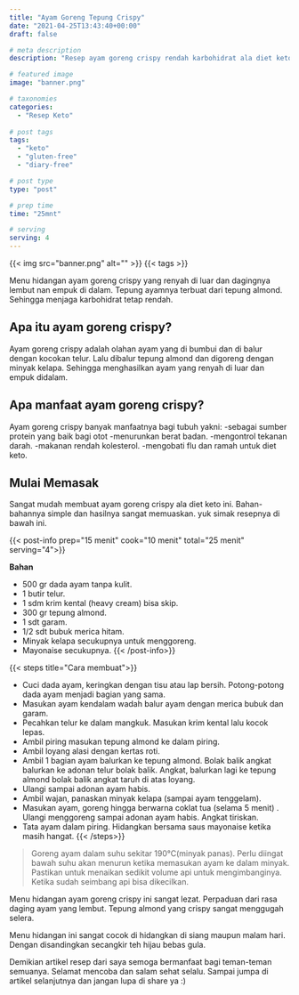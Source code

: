 ```yaml
---
title: "Ayam Goreng Tepung Crispy"
date: "2021-04-25T13:43:40+00:00"
draft: false

# meta description
description: "Resep ayam goreng crispy rendah karbohidrat ala diet keto, Sehat dan bergizi."

# featured image
image: "banner.png"

# taxonomies
categories:
  - "Resep Keto"
  
# post tags
tags:
  - "keto"
  - "gluten-free"
  - "diary-free"

# post type
type: "post"

# prep time
time: "25mnt"

# serving
serving: 4
---
```


{{< img src="banner.png" alt="" >}}
{{< tags >}}

Menu hidangan ayam goreng crispy yang renyah di luar dan dagingnya lembut nan empuk di dalam. Tepung ayamnya terbuat dari tepung almond. Sehingga menjaga karbohidrat tetap rendah.

## Apa itu ayam goreng crispy?

Ayam goreng crispy adalah olahan ayam yang di bumbui dan di balur dengan kocokan telur. Lalu dibalur tepung almond dan digoreng dengan minyak kelapa. Sehingga menghasilkan ayam yang renyah di luar dan empuk didalam.

## Apa manfaat ayam goreng crispy?

Ayam goreng crispy banyak manfaatnya bagi tubuh yakni:
-sebagai sumber protein yang baik bagi otot
-menurunkan berat badan.
-mengontrol tekanan darah.
-makanan rendah kolesterol.
-mengobati flu dan ramah untuk diet keto.

## Mulai Memasak

Sangat mudah membuat ayam goreng crispy ala diet keto ini. Bahan-bahannya simple dan hasilnya sangat memuaskan. yuk simak resepnya di bawah ini.

{{< post-info prep="15 menit" cook="10 menit" total="25 menit" serving="4">}}

__Bahan__

- 500 gr dada ayam tanpa kulit.
- 1 butir telur.
- 1 sdm krim kental (heavy cream) bisa skip.
- 300 gr tepung almond.
- 1 sdt garam.
- 1/2 sdt bubuk merica hitam.
- Minyak kelapa secukupnya untuk menggoreng.
- Mayonaise secukupnya.
{{< /post-info>}}

{{< steps title="Cara membuat">}}
- Cuci dada ayam, keringkan dengan tisu atau lap bersih. Potong-potong dada ayam menjadi bagian yang sama.
- Masukan ayam kendalam wadah balur ayam dengan merica bubuk dan garam.
- Pecahkan telur  ke dalam mangkuk. Masukan krim kental lalu kocok lepas.
- Ambil piring masukan tepung almond ke dalam piring.
- Ambil loyang alasi dengan kertas roti.
- Ambil 1 bagian ayam balurkan ke tepung almond. Bolak balik angkat balurkan ke adonan telur bolak balik. Angkat, balurkan lagi ke tepung almond bolak balik angkat taruh di atas loyang.
- Ulangi sampai adonan ayam habis.
- Ambil wajan, panaskan minyak kelapa (sampai ayam tenggelam).
- Masukan ayam, goreng hingga berwarna coklat tua (selama 5 menit) . Ulangi  menggoreng sampai adonan ayam habis. Angkat tiriskan.
- Tata ayam dalam piring. Hidangkan bersama saus mayonaise ketika masih hangat.
{{< /steps>}}


>Goreng ayam dalam suhu sekitar 190°C(minyak panas). Perlu diingat bawah suhu akan menurun ketika memasukan ayam ke dalam minyak. Pastikan untuk menaikan sedikit volume api untuk mengimbanginya. Ketika sudah seimbang api bisa dikecilkan.

Menu hidangan ayam goreng crispy ini sangat lezat. Perpaduan dari rasa daging ayam yang lembut. Tepung almond yang crispy sangat menggugah selera.

Menu hidangan ini sangat cocok di hidangkan di siang maupun malam hari. Dengan disandingkan secangkir teh hijau bebas gula.

Demikian artikel resep dari saya semoga bermanfaat bagi teman-teman semuanya. Selamat mencoba dan salam sehat selalu. Sampai jumpa di artikel selanjutnya dan jangan lupa di share ya :)
